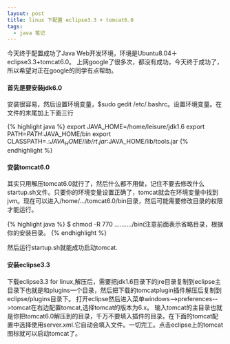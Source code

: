 ```yaml
---
layout: post
title: linux 下配置 eclipse3.3 + tomcat6.0
tags:
  - java 笔记
---
```


今天终于配置成功了Java Web开发环境，环境是Ubuntu8.04＋eclipse3.3+tomcat6.0。
上网google了很多次，都没有成功，今天终于成功了，所以希望对正在google的同学有点帮助。

#### 首先是要安装jdk6.0
安装很容易，然后设置环境变量，$sudo gedit /etc/.bashrc。设置环境变量。在文件的末尾加上下面三行

{% highlight java %}
export JAVA_HOME=/home/leisure/jdk1.6
export PATH=$PATH:$JAVA_HOME/bin
export CLASSPATH=.:$JAVA_HOME/lib/rt.jar:$JAVA_HOME/lib/tools.jar
{% endhighlight %}

#### 安装tomcat6.0
其实只用解压tomcat6.0就行了，然后什么都不用做，记住不要去修改什么startup.sh文件。只要你的环境变量设置正确了，tomcat就会在环境变量中找到jvm。现在可以进入/home/.../tomcat6.0/bin目录，然后可能需要修改目录的权限才能运行。

{% highlight java %}
$ chmod -R 770 ........../bin(注意前面表示省略目录，根据你的安装目录。
{% endhighlight %}

然后运行startup.sh就能成功启动tomcat.

#### 安装eclipse3.3
下载eclipse3.3 for linux,解压后，需要把jdk1.6目录下的jre目录复制到eclipse主目录下也就是和plugins一个目录，然后把下载的tomcatplugin插件解压后复制到eclipse/plugins目录下。
打开eclipse然后进入菜单windows-->preferences-->tomcat在右边配置tomcat,选择tomcat的版本为6.x。
输入tomcat的主目录也就是你把tomcat6.0解压到的目录，千万不要填入插件的目录。在下面的tomcat配置中选择使用server.xml.它自动会填入文件。一切完工。点击eclipse上的tomcat图标就可以启动tomcat了。

